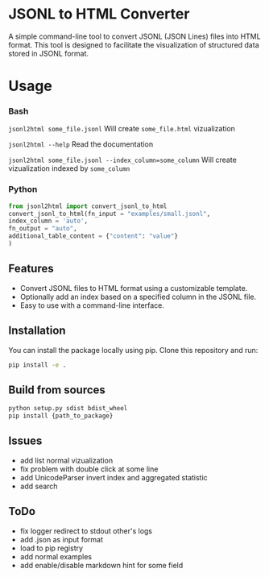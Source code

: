 
# JSONL to HTML Converter

A simple command-line tool to convert JSONL (JSON Lines) files into HTML format. This tool is designed to facilitate the visualization of structured data stored in JSONL format.

# Usage
### Bash
`jsonl2html some_file.jsonl`
Will create `some_file.html` vizualization

`jsonl2html --help`
Read the documentation

`jsonl2html some_file.jsonl --index_column=some_column`
Will create vizualization indexed by `some_column`

### Python
```python
from jsonl2html import convert_jsonl_to_html
convert_jsonl_to_html(fn_input = "examples/small.jsonl",
index_column = 'auto', 
fn_output = "auto", 
additional_table_content = {"content": "value"}
)
```

## Features

- Convert JSONL files to HTML format using a customizable template.
- Optionally add an index based on a specified column in the JSONL file.
- Easy to use with a command-line interface.

## Installation

You can install the package locally using pip. Clone this repository and run:

```bash
pip install -e .
```

## Build from sources

```bash
python setup.py sdist bdist_wheel
pip install {path_to_package}
```

## Issues
 - add list normal vizualization
 - fix problem with double click at some line
 - add UnicodeParser invert index and aggregated statistic
 - add search


## ToDo
- fix logger redirect to stdout other's logs
- add .json as input format
- load to pip registry
- add normal examples
- add enable/disable markdown hint for some field
